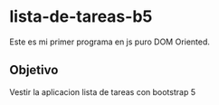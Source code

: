 # lista-de-tareas-b5
Este es mi primer programa en js puro DOM Oriented.
## Objetivo
Vestir la aplicacion lista de tareas con bootstrap 5 
